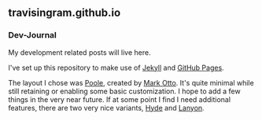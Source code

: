 ## travisingram.github.io

### Dev-Journal

My development related posts will live here.

I've set up this repository to make use of [Jekyll](http://jekyllrb.com/) and [GitHub Pages](https://pages.github.com).

The layout I chose was [Poole](http://demo.getpoole.com/), created by [Mark Otto](https://github.com/mdo).  It's quite minimal while still
retaining or enabling some basic customization.  I hope to add a few things in
the very near future.  If at some point I find I need additional features, there
are two very nice variants, [Hyde](http://hyde.getpoole.com) and [Lanyon](http://lanyon.getpoole.com).